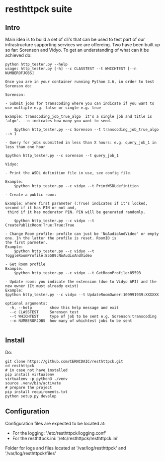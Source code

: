 # resthttpck suite

## Intro
Main idea is to build a set of cli's that can be used to test part of our infrastructure supporting services we are offereing. 
Two have been built up so far: Sorenson and Vidyo. To get an understanding of what can it be achieved do:

```
python http_tester.py --help
usage: http_tester.py [-h] --c CLASSTEST --t WHICHTEST [--n NUMBEROFJOBS]

Once you are in your container running Python 3.6, in order to test Sorenson do:

Sorenson:

- Submit jobs for transcoding where you can indicate if you want to use multiple e.g. false or single e.g. true

Example: transcoding_job_true_algo  it's a single job and title is 'algo'. --n indicates how many you want to send.

    $python http_tester.py --c Sorenson --t transcoding_job_true_algo --n 1

- Query for jobs submitted in less than X hours: e.g. query_job_1 in less than one hour

$python http_tester.py --c sorenson --t query_job_1

Vidyo:

- Print the WSDL definition file in use, see config file.

Example:
    $python http_tester.py --c vidyo --t PrintWSDLdefinition

- Create a public room:

Example: where first parameter (:True) indicates if it's locked, second if it has PIN or not and,
 third if it has moderator PIN. PIN will be generated randomly.

    $python http_tester.py --c vidyo --t CreatePublicRoom:True:True:True

- Change Room profile: profile can just be 'NoAudioAndVideo' or empty one. In the latter the profile is reset. RoomID is
the first parmeter.
Example:
    $python http_tester.py --c vidyo --t ToggleRoomProfile:85589:NoAudioAndVideo

- Get Room profile
Example:
    $python http_tester.py --c vidyo --t GetRoomProfile:85593

- Update room: you indicate the extension (due to Vidyo API) and the new owner (It must already exist)
Example:
$python http_tester.py --c vidyo --t UpdateRoomOwner:109991939:XXXXXX

optional arguments:
  -h, --help        show this help message and exit
  --c CLASSTEST     Sorenson test
  --t WHICHTEST     type of job to be sent e.g. Sorenson:transcoding
  --n NUMBEROFJOBS  how many of whichtest jobs to be sent
  
  ```

## Install

Do:
```
git clone https://github.com/CERNCDAIC/resthttpck.git
cd resthttpck
# in case not have installed
pip install virtualenv   
virtualenv -p python3 ./venv
source .venv/bin/activate
# prepare the project
pip install requirements.txt 
python setup.py develop
```
## Configuration

Configuration files are expected to be located at:
- For the logging: '/etc/resthttpck/logging.conf'
- For the resthttpck.ini: '/etc/resthttpck/resthttpck.ini'

Folder for logs and files located at '/var/log/resthttpck' and '/var/log/resthttpck/files'
